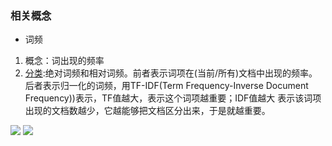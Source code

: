 ### 相关概念
- 词频

1. 概念：词出现的频率
2. [分类](https://www.jianshu.com/p/6be7d4d85477):绝对词频和相对词频。前者表示词项在(当前/所有)文档中出现的频率。后者表示归一化的词频，用TF-IDF(Term Frequency-Inverse Document Frequency))表示，TF值越大，表示这个词项越重要；IDF值越大 表示该词项出现的文档数越少，它越能够把文档区分出来，于是就越重要。

![](https://math.jianshu.com/math?formula=TF%3D%5Cfrac%7B%E8%AF%A5%E8%AF%8D%E9%A1%B9%EF%BC%88Term%EF%BC%89%E5%9C%A8%E8%AF%A5%E6%96%87%E6%A1%A3%E5%87%BA%E7%8E%B0%E7%9A%84%E6%AC%A1%E6%95%B0%7D%7B%E8%AF%A5%E6%96%87%E6%A1%A3%E7%9A%84%E8%AF%8D%E9%A1%B9%E7%9A%84%E6%80%BB%E6%95%B0%7D)
![](https://math.jianshu.com/math?formula=IDF%3Dlog%5Cfrac%7B%E6%96%87%E6%A1%A3%E5%BA%93%E4%B8%AD%E7%9A%84%E6%96%87%E6%A1%A3%E6%80%BB%E6%95%B0%7D%7B%E5%8C%85%E5%90%AB%E8%AF%A5%E8%AF%8D%E9%A1%B9%E7%9A%84%E6%96%87%E6%A1%A3%E6%95%B0%20%2B%201%7D)